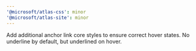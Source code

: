```yaml
---
'@microsoft/atlas-css': minor
'@microsoft/atlas-site': minor
---
```


Add additional anchor link core styles to ensure correct hover states. No underline by default, but underlined on hover.
